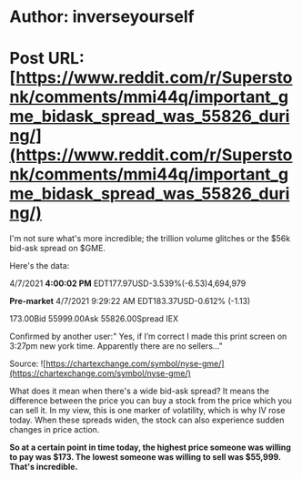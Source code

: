 # Author: inverseyourself
# Post URL: [https://www.reddit.com/r/Superstonk/comments/mmi44q/important_gme_bidask_spread_was_55826_during/](https://www.reddit.com/r/Superstonk/comments/mmi44q/important_gme_bidask_spread_was_55826_during/)


I'm not sure what's more incredible; the trillion volume glitches or the $56k bid-ask spread on $GME.

Here's the data:

4/7/2021 **4:00:02 PM** EDT177.97USD-3.539%(-6.53)4,694,979

**Pre-market** 4/7/2021 9:29:22 AM EDT183.37USD-0.612% (-1.13)

173.00Bid 55999.00Ask 55826.00Spread IEX

Confirmed by another user:" Yes, if I’m correct I made this print screen on 3:27pm new york time. Apparently there are no sellers..."

Source: ![https://chartexchange.com/symbol/nyse-gme/](https://chartexchange.com/symbol/nyse-gme/)

What does it mean when there's a wide bid-ask spread? It means the difference between the price you can buy a stock from the price which you can sell it. In my view, this is one marker of volatility, which is why IV rose today. When these spreads widen, the stock can also experience sudden changes in price action.

**So at a certain point in time today, the highest price someone was willing to pay was $173. The lowest someone was willing to sell was $55,999. That's incredible.** 

&#x200B;